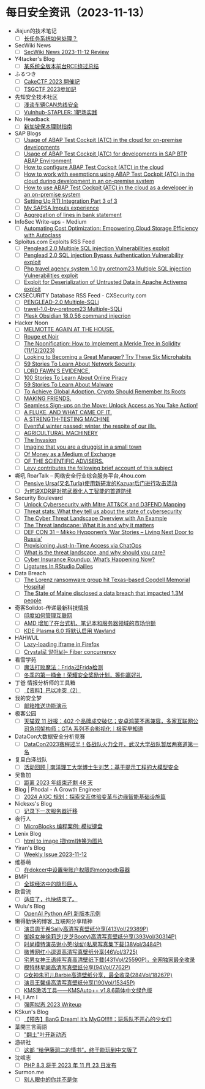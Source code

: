# 每日安全资讯（2023-11-13）

- Jiajun的技术笔记
  - [ ] [长任务系统如何处理？](https://jiajunhuang.com/articles/2023_11_12-long_running_task.md.html)
- SecWiki News
  - [ ] [SecWiki News 2023-11-12 Review](http://www.sec-wiki.com/?2023-11-12)
- Y4tacker's Blog
  - [ ] [某系统全版本前台RCE绕过总结](https://y4tacker.github.io/2023/11/12/year/2023/11/%E6%9F%90%E7%B3%BB%E7%BB%9F%E5%85%A8%E7%89%88%E6%9C%AC%E5%89%8D%E5%8F%B0RCE%E7%BB%95%E8%BF%87%E6%80%BB%E7%BB%93/)
- ふるつき
  - [ ] [CakeCTF 2023 開催記](https://furutsuki.hatenablog.com/entry/2023/11/12/200529)
  - [ ] [TSGCTF 2023参加記](https://furutsuki.hatenablog.com/entry/2023/11/12/121722)
- 先知安全技术社区
  - [ ] [浅谈车辆CAN总线安全](https://xz.aliyun.com/t/13028)
  - [ ] [Vulnhub-STAPLER: 1靶场实践](https://xz.aliyun.com/t/13027)
- No Headback
  - [ ] [新加坡保本理财指南](http://xargin.com/invest-in-cash-fund/)
- SAP Blogs
  - [ ] [Usage of ABAP Test Cockpit (ATC) in the cloud for on-premise developments](https://blogs.sap.com/2023/11/12/usage-of-abap-test-cockpit-atc-in-the-cloud-for-on-premise-developments/)
  - [ ] [Usage of ABAP Test Cockpit (ATC) for developments in SAP BTP ABAP Environment](https://blogs.sap.com/2023/11/12/usage-of-abap-test-cockpit-atc-for-developments-in-sap-btp-abap-environment/)
  - [ ] [How to configure ABAP Test Cockpit (ATC) in the cloud](https://blogs.sap.com/2023/11/12/how-to-configure-abap-test-cockpit-atc-in-the-cloud/)
  - [ ] [How to work with exemptions using ABAP Test Cockpit (ATC) in the cloud during development in an on-premise system](https://blogs.sap.com/2023/11/12/how-to-work-with-exemptions-using-abap-test-cockpit-atc-in-the-cloud-during-development-in-an-on-premise-system/)
  - [ ] [How to use ABAP Test Cockpit (ATC) in the cloud as a developer in an on-premise system](https://blogs.sap.com/2023/11/12/how-to-use-abap-test-cockpit-atc-in-the-cloud-as-a-developer-in-an-on-premise-system/)
  - [ ] [Setting Up RTI Integration Part 3 of 3](https://blogs.sap.com/2023/11/12/setting-up-rti-integration-part-3-of-3/)
  - [ ] [My SAPSA Impuls experience](https://blogs.sap.com/2023/11/12/my-sapsa-impuls-experience/)
  - [ ] [Aggregation of lines in bank statement](https://blogs.sap.com/2023/11/12/aggregation-of-lines-in-bank-statement/)
- InfoSec Write-ups - Medium
  - [ ] [Automating Cost Optimization: Empowering Cloud Storage Efficiency with Autoclass](https://infosecwriteups.com/automating-cost-optimization-empowering-cloud-storage-efficiency-with-autoclass-136cfa8709c1?source=rss----7b722bfd1b8d---4)
- Sploitus.com Exploits RSS Feed
  - [ ] [Penglead  2.0 Multiple SQL injection Vulnerabilities exploit](https://sploitus.com/exploit?id=1337DAY-ID-39141&utm_source=rss&utm_medium=rss)
  - [ ] [Penglead 2.0 SQL injection Bypass Authentication Vulnerability exploit](https://sploitus.com/exploit?id=1337DAY-ID-39140&utm_source=rss&utm_medium=rss)
  - [ ] [Php travel agency system 1.0 by oretnom23 Multiple SQL injection Vulnerabilities exploit](https://sploitus.com/exploit?id=1337DAY-ID-39142&utm_source=rss&utm_medium=rss)
  - [ ] [Exploit for Deserialization of Untrusted Data in Apache Activemq exploit](https://sploitus.com/exploit?id=262C6173-6C7E-593E-A599-8E2415B89755&utm_source=rss&utm_medium=rss)
- CXSECURITY Database RSS Feed - CXSecurity.com
  - [ ] [PENGLEAD-2.0 Multiple-SQLi](https://cxsecurity.com/issue/WLB-2023110012)
  - [ ] [travel-1.0-by-oretnom23 Multiple-SQLi](https://cxsecurity.com/issue/WLB-2023110011)
  - [ ] [Plesk Obsidian 18.0.56 command injecrion](https://cxsecurity.com/issue/WLB-2023110010)
- Hacker Noon
  - [ ] [MELMOTTE AGAIN AT THE HOUSE.](https://hackernoon.com/melmotte-again-at-the-house?source=rss)
  - [ ] [Rouge et Noir](https://hackernoon.com/rouge-et-noir?source=rss)
  - [ ] [The Noonification: How to Implement a Merkle Tree in Solidity (11/12/2023)](https://hackernoon.com/11-12-2023-noonification?source=rss)
  - [ ] [Looking to Becoming a Great Manager? Try These Six Microhabits](https://hackernoon.com/looking-to-becoming-a-great-manager-try-these-six-microhabits?source=rss)
  - [ ] [59 Stories To Learn About Network Security](https://hackernoon.com/59-stories-to-learn-about-network-security?source=rss)
  - [ ] [LORD FAWN'S EVIDENCE.](https://hackernoon.com/lord-fawns-evidence?source=rss)
  - [ ] [100 Stories To Learn About Online Piracy](https://hackernoon.com/100-stories-to-learn-about-online-piracy?source=rss)
  - [ ] [59 Stories To Learn About Malware](https://hackernoon.com/59-stories-to-learn-about-malware?source=rss)
  - [ ] [To Achieve Global Adoption, Crypto Should Remember Its Roots](https://hackernoon.com/to-achieve-global-adoption-crypto-should-remember-its-roots?source=rss)
  - [ ] [MAKING FRIENDS.](https://hackernoon.com/making-friends?source=rss)
  - [ ] [Seamless Sign-ups on the Move: Unlock Access as You Take Action!](https://hackernoon.com/seamless-sign-ups-on-the-move-unlock-access-as-you-take-action?source=rss)
  - [ ] [A FLUKE, AND WHAT CAME OF IT.](https://hackernoon.com/a-fluke-and-what-came-of-it?source=rss)
  - [ ] [A STRENGTH-TESTING MACHINE](https://hackernoon.com/a-strength-testing-machine?source=rss)
  - [ ] [Eventful winter passed; winter, the respite of our ills.](https://hackernoon.com/eventful-winter-passed-winter-the-respite-of-our-ills?source=rss)
  - [ ] [AGRICULTURAL MACHINERY](https://hackernoon.com/agricultural-machinery?source=rss)
  - [ ] [The Invasion](https://hackernoon.com/the-invasion?source=rss)
  - [ ] [Imagine that you are a druggist in a small town](https://hackernoon.com/imagine-that-you-are-a-druggist-in-a-small-town?source=rss)
  - [ ] [Of Money as a Medium of Exchange](https://hackernoon.com/of-money-as-a-medium-of-exchange?source=rss)
  - [ ] [OF THE SCIENTIFIC ADVISERS.](https://hackernoon.com/of-the-scientific-advisers?source=rss)
  - [ ] [Levy contributes the following brief account of this subject](https://hackernoon.com/levy-contributes-the-following-brief-account-of-this-subject?source=rss)
- 嘶吼 RoarTalk – 网络安全行业综合服务平台,4hou.com
  - [ ] [Pensive Ursa(又名Turla)使用新研发的Kazuar后门进行攻击活动](https://www.4hou.com/posts/5wvx)
  - [ ] [为何说XDR是对抗武器化人工智能的首道防线](https://www.4hou.com/posts/8zyl)
- Security Boulevard
  - [ ] [Unlock Cybersecurity with Mitre ATT&CK and D3FEND Mapping](https://securityboulevard.com/2023/11/unlock-cybersecurity-with-mitre-attck-and-d3fend-mapping/)
  - [ ] [Threat stats: What they tell us about the state of cybersecurity](https://securityboulevard.com/2023/11/threat-stats-what-they-tell-us-about-the-state-of-cybersecurity/)
  - [ ] [The Cyber Threat Landscape Overview with An Example](https://securityboulevard.com/2023/11/the-cyber-threat-landscape-overview-with-an-example/)
  - [ ] [The Threat landscape: What it is and why it matters](https://securityboulevard.com/2023/11/the-threat-landscape-what-it-is-and-why-it-matters/)
  - [ ] [DEF CON 31 – Mikko Hypponen’s ‘War Stories – Living Next Door to Russia’](https://securityboulevard.com/2023/11/def-con-31-mikko-hypponens-war-stories-living-next-door-to-russia/)
  - [ ] [Provisioning Just-In-Time Access via ChatOps](https://securityboulevard.com/2023/11/provisioning-just-in-time-access-via-chatops/)
  - [ ] [What is the threat landscape, and why should you care?](https://securityboulevard.com/2023/11/what-is-the-threat-landscape-and-why-should-you-care/)
  - [ ] [Cyber Insurance Roundup: What’s Happening Now?](https://securityboulevard.com/2023/11/cyber-insurance-roundup-whats-happening-now/)
  - [ ] [Ligatures In RStudio Dailies](https://securityboulevard.com/2023/11/ligatures-in-rstudio-dailies/)
- Data Breach
  - [ ] [The Lorenz ransomware group hit Texas-based Cogdell Memorial Hospital](https://securityaffairs.com/154101/data-breach/the-lorenz-ransomware-group-hit-texas-based-cogdell-memorial-hospital.html)
  - [ ] [The State of Maine disclosed a data breach that impacted 1.3M people](https://securityaffairs.com/154066/data-breach/state-of-maine-data-breach.html)
- 奇客Solidot–传递最新科技情报
  - [ ] [印度如何管理互联网](https://www.solidot.org/story?sid=76601)
  - [ ] [AMD 增加了在台式机、笔记本和服务器领域的市场份额](https://www.solidot.org/story?sid=76600)
  - [ ] [KDE Plasma 6.0 将默认启用 Wayland](https://www.solidot.org/story?sid=76599)
- HAHWUL
  - [ ] [Lazy-loading iframe in Firefox](https://www.hahwul.com/2023/11/12/iframe-lazyloading-in-firefox/)
  - [ ] [Crystal로 알아보는 Fiber concurrency](https://www.hahwul.com/2023/11/12/fiber-concurrency/)
- 看雪学苑
  - [ ] [魔法打败魔法：Frida过Frida检测](https://mp.weixin.qq.com/s?__biz=MjM5NTc2MDYxMw==&mid=2458528184&idx=1&sn=5401d91e3db4b11b8b81ee7ef1a5820d&chksm=b18d193286fa9024c1003fca249697910ff26af68241252b7e8b0afa120cc14cfbe2c9e3b04c&scene=58&subscene=0#rd)
  - [ ] [冬季的第一桶金！荣耀安全奖励计划，等你赢好礼](https://mp.weixin.qq.com/s?__biz=MjM5NTc2MDYxMw==&mid=2458528184&idx=2&sn=c1bcbfebd9528dc2b380c86b8718385d&chksm=b18d193286fa90240c0d8a32eb52063c6778b95ff5df10bbc36262162d0f126be81f12e3105e&scene=58&subscene=0#rd)
- 丁爸 情报分析师的工具箱
  - [ ] [【资料】巴以冲突（2）](https://mp.weixin.qq.com/s?__biz=MzI2MTE0NTE3Mw==&mid=2651140546&idx=1&sn=b4d55105a75f0a819e529003e4363cd2&chksm=f1af46f8c6d8cfee4b857059df0ff64e40df590d2f3e19fc1d60f736740197f1981b8a004f15&scene=58&subscene=0#rd)
- 我的安全梦
  - [ ] [邮箱推送功能演示](https://mp.weixin.qq.com/s?__biz=MzU3NDY1NTYyOQ==&mid=2247485797&idx=1&sn=e35fc1652b3eb4537c5c9c04a40b231a&chksm=fd2e5487ca59dd910c8161d7c0d6843213a37c04de8eeff895059c53d1eba6c3e03b56449497&scene=58&subscene=0#rd)
- 极客公园
  - [ ] [天猫双 11 战报：402 个品牌成交破亿；安卓鸿蒙不再兼容，多家互联网公司急招架构师；GTA 系列不会影视化｜极客早知道](https://mp.weixin.qq.com/s?__biz=MTMwNDMwODQ0MQ==&mid=2653021190&idx=1&sn=672dbb6a173a4841616eb636ba461fab&chksm=7e5499b0492310a6ff18478a8c7497f193f3f5eeb94a720de010ee97bc971c55c3870e7a6bba&scene=58&subscene=0#rd)
- DataCon大数据安全分析竞赛
  - [ ] [DataCon2023赛程过半！各战队火力全开，武汉大学战队暂居两赛道第一名](https://mp.weixin.qq.com/s?__biz=MzU5Njg1NzMyNw==&mid=2247487556&idx=1&sn=3242dec73aed81532a78812bc9d0fa78&chksm=fe5d08c4c92a81d2bdbd194d77641f56f9e85519a2f0fc1344d6fbaf60d49c8bcc82acff1193&scene=58&subscene=0#rd)
- 复旦白泽战队
  - [ ] [活动回顾 | 南洋理工大学博士生刘艺：基于提示工程的大模型安全](https://mp.weixin.qq.com/s?__biz=MzU4NzUxOTI0OQ==&mid=2247487886&idx=1&sn=72ce9d0b2d5151f0b025aa11a1c8c8e5&chksm=fdeb95f0ca9c1ce6780edd107c19a7607e34abebd83db35a300d2b87312c40e8bbd7881f284e&scene=58&subscene=0#rd)
- 吴鲁加
  - [ ] [距离 2023 年结束还剩 48 天](https://mp.weixin.qq.com/s?__biz=Mzg5NDY4ODM1MA==&mid=2247484543&idx=1&sn=358fa2fa6a76023845755c668ab2572b&chksm=c01a894ef76d0058fef31e8757b43c86fddb480cca0d5e2167cae13f7a5a63db72b3623555a6&scene=58&subscene=0#rd)
- Blog | Phodal - A Growth Engineer
  - [ ] [2024 AIGC 规划：探索交互体验变革与边缘智能基础设施篇](http://www.phodal.com/blog/2024-genai-plan-hci-device/)
- Nicksxs's Blog
  - [ ] [记录下一次服务器迁移](https://nicksxs.me/2023/11/12/%E8%AE%B0%E5%BD%95%E4%B8%8B%E4%B8%80%E6%AC%A1%E6%9C%8D%E5%8A%A1%E5%99%A8%E8%BF%81%E7%A7%BB/)
- 夜行人
  - [ ] [MicroBlocks 编程案例: 模拟键盘](http://wwj718.github.io/post/%E7%BC%96%E7%A8%8B/microblocks-mouse-keyboard-library/)
- Lenix Blog
  - [ ] [html to image 把html转换为图片](https://blog.p2hp.com/archives/11706)
- Yiran's Blog
  - [ ] [Weekly Issue 2023-11-12](https://zdyxry.github.io/2023/11/12/Weekly-Issue-2023-11-12/)
- 维基萌
  - [ ] [在dokcer中设置带账户权限的mongodb容器](https://www.wikimoe.com/?post=322)
- BMPI
  - [ ] [全球经济中的隐形巨人](https://www.bmpi.dev/money/what-is-capital/)
- 欧雷流
  - [ ] [适应了，也快结束了。](https://ourai.ws/posts/part-time-job-is-about-to-expire/)
- Wulu's Blog
  - [ ] [OpenAI Python API 新版本示例](https://wulu.zone/posts/openai-api-py)
- 懒得勤快的博客_互联网分享精神
  - [ ] [演员周于希Sally高清写真壁纸分享(413Vol/29389P)](https://masuit.com/1556)
  - [ ] [御姐女神徐莉芝(芝芝Booty)高清写真壁纸分享(393Vol/30314P)](https://masuit.com/2106)
  - [ ] [时尚模特演员谢小蒽(幼幼)私房写真集下载(38Vol/3484P)](https://masuit.com/2254)
  - [ ] [微博网红小逗逗高清写真壁纸分享(46Vol/3725)](https://masuit.com/1956)
  - [ ] [宅男女神王语纯写真高清壁纸下载(431Vol/25590P)，全网独家最全收录](https://masuit.com/1846)
  - [ ] [模特林星阑高清写真壁纸分享(94Vol/7762P)](https://masuit.com/1784)
  - [ ] [G女神朱可儿Barbie高清壁纸分享，最全收录(284Vol/18267P)](https://masuit.com/1863)
  - [ ] [演员王馨瑶高清写真壁纸分享(190Vol/15345P)](https://masuit.com/121)
  - [ ] [KMS激活工具——KMSAuto++ v1.8.6简体中文绿色版](https://masuit.com/1501)
- Hi, I Am I
  - [ ] [强网拟态 2023 Writeup](https://5ime.cn/mimic-2023.html)
- KSkun's Blog
  - [ ] [【预告】BanG Dream! It’s MyGO!!!!!：玩乐队不开心的少女们](https://ksmeow.moe/trailer-bang-dream-its-mygo-review/)
- 葉開三言兩語
  - [ ] ["翻土"叶开新动态](https://qq.md/post/715)
- 游研社
  - [ ] [这部 “给伊藤润二的情书”，终于能玩到中文版了](https://www.yystv.cn/p/11325)
- 沈唁志
  - [ ] [PHP 8.3 将于 2023 年 11 月 23 日发布](https://qq52o.me/2826.html)
- Surmon.me
  - [ ] [别人眼中的你并不是你](https://surmon.me/article/255)
